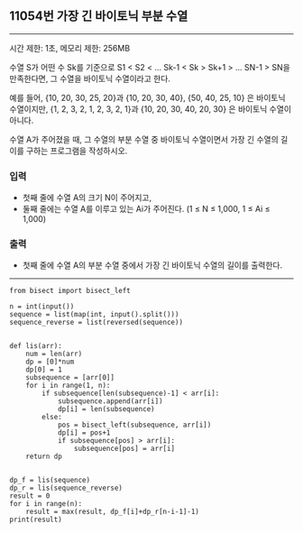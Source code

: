 ## 11054번 가장 긴 바이토닉 부분 수열

---

시간 제한: 1초, 메모리 제한: 256MB

수열 S가 어떤 수 Sk를 기준으로 S1 < S2 < ... Sk-1 < Sk > Sk+1 > ... SN-1 > SN을 만족한다면, 그 수열을 바이토닉 수열이라고 한다.

예를 들어, {10, 20, 30, 25, 20}과 {10, 20, 30, 40}, {50, 40, 25, 10} 은 바이토닉 수열이지만,  {1, 2, 3, 2, 1, 2, 3, 2, 1}과 {10, 20, 30, 40, 20, 30} 은 바이토닉 수열이 아니다.

수열 A가 주어졌을 때, 그 수열의 부분 수열 중 바이토닉 수열이면서 가장 긴 수열의 길이를 구하는 프로그램을 작성하시오.

### 입력

- 첫째 줄에 수열 A의 크기 N이 주어지고, 
- 둘째 줄에는 수열 A를 이루고 있는 Ai가 주어진다. (1 ≤ N ≤ 1,000, 1 ≤ Ai ≤ 1,000)

### 출력

- 첫째 줄에 수열 A의 부분 수열 중에서 가장 긴 바이토닉 수열의 길이를 출력한다.

---
~~~
from bisect import bisect_left

n = int(input())
sequence = list(map(int, input().split()))
sequence_reverse = list(reversed(sequence))


def lis(arr):
    num = len(arr)
    dp = [0]*num
    dp[0] = 1
    subsequence = [arr[0]]
    for i in range(1, n):
        if subsequence[len(subsequence)-1] < arr[i]:
            subsequence.append(arr[i])
            dp[i] = len(subsequence)
        else:
            pos = bisect_left(subsequence, arr[i])
            dp[i] = pos+1
            if subsequence[pos] > arr[i]:
                subsequence[pos] = arr[i]
    return dp


dp_f = lis(sequence)
dp_r = lis(sequence_reverse)
result = 0
for i in range(n):
    result = max(result, dp_f[i]+dp_r[n-i-1]-1)
print(result)

~~~